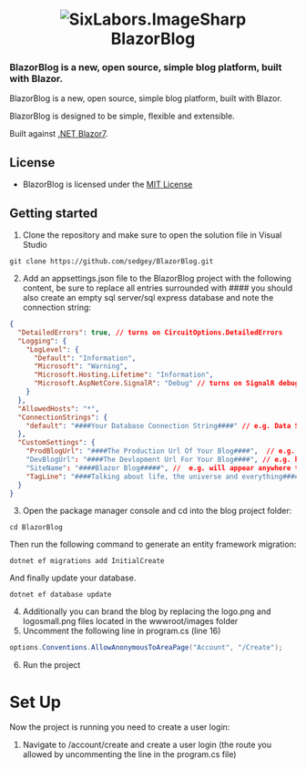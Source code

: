 <h1 align="center">

<img src="https://github.com/sedgey/BlazorBlog/blob/master/BlazorBlog/wwwroot/Images/logosmall.png?sanitize=true" alt="SixLabors.ImageSharp"/>
<br/>
BlazorBlog
</h1>

### **BlazorBlog** is a new, open source, simple blog platform, built with Blazor. 

BlazorBlog is a new, open source, simple blog platform, built with Blazor.

BlazorBlog is designed to be simple, flexible and extensible.

Built against [.NET Blazor7](https://learn.microsoft.com/en-us/aspnet/core/blazor/?view=aspnetcore-7.0).


## License
  
- BlazorBlog is licensed under the [MIT License](https://github.com/sedgey/BlazorBlog/blob/master/LICENSE.txt)

## Getting started

1. Clone the repository and make sure to open the solution file in Visual Studio
```
git clone https://github.com/sedgey/BlazorBlog.git
```
2. Add an appsettings.json file to the BlazorBlog project with the following content, be sure to replace all entries surrounded with #### 
you should also create an empty sql server/sql express database and note the connection string:
```JSON with comments
{
  "DetailedErrors": true, // turns on CircuitOptions.DetailedErrors
  "Logging": {
    "LogLevel": {
      "Default": "Information",
      "Microsoft": "Warning",
      "Microsoft.Hosting.Lifetime": "Information",
      "Microsoft.AspNetCore.SignalR": "Debug" // turns on SignalR debugging
    }
  },
  "AllowedHosts": "*",
  "ConnectionStrings": {
    "default": "####Your Database Connection String####" // e.g. Data Source=YourComputer\\SQLEXPRESS;Integrated Security=True;Database=BlazorBlog;Trust Server Certificate=true;
  },
  "CustomSettings": {
    "ProdBlogUrl": "####The Production Url Of Your Blog####",  // e.g. https://blog.yoursite.com (no trailing / required)
    "DevBlogUrl": "####The Devlopment Url For Your Blog####", // e.g. https://localhost:58945
    "SiteName": "####Blazor Blog#####", //  e.g. will appear anywhere the blog name is used on the site, for example on the privacy page or in the meta tags in the header and page titles etc
    "TagLine": "####Talking about life, the universe and everything####" // will appear in the meta tags in the header
  }
}
```
3. Open the package manager console and cd into the blog project folder:
```
cd BlazorBlog
```
 Then run the following command to generate an entity framework migration: 
 ```
 dotnet ef migrations add InitialCreate
 ```
 And finally update your database.
 ```
 dotnet ef database update
 ```
 4. Additionally you can brand the blog by replacing the logo.png and logosmall.png files located in the wwwroot/images folder
 5. Uncomment the following line in program.cs (line 16)
 ```C#
 options.Conventions.AllowAnonymousToAreaPage("Account", "/Create");
 ```
 6. Run the project

 # Set Up
 Now the project is running you need to create a user login:
 1. Navigate to /account/create and create a user login (the route you allowed by uncommenting the line in the program.cs file)